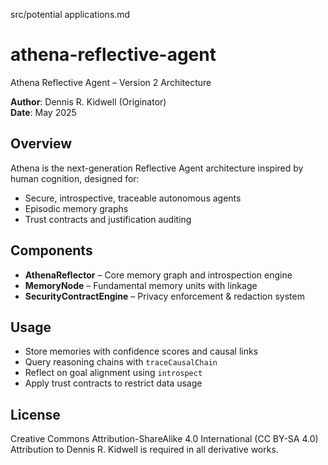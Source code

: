 src/potential applications.md
# athena-reflective-agent
Athena Reflective Agent – Version 2 Architecture

**Author**: Dennis R. Kidwell (Originator)    
**Date**: May 2025

## Overview

Athena is the next-generation Reflective Agent architecture inspired by human cognition, designed for:
- Secure, introspective, traceable autonomous agents
- Episodic memory graphs
- Trust contracts and justification auditing

## Components

- **AthenaReflector** – Core memory graph and introspection engine
- **MemoryNode** – Fundamental memory units with linkage
- **SecurityContractEngine** – Privacy enforcement & redaction system

## Usage

- Store memories with confidence scores and causal links
- Query reasoning chains with `traceCausalChain`
- Reflect on goal alignment using `introspect`
- Apply trust contracts to restrict data usage

## License

Creative Commons Attribution-ShareAlike 4.0 International (CC BY-SA 4.0)  
Attribution to Dennis R. Kidwell is required in all derivative works.
